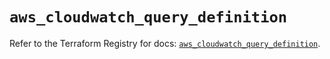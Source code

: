 # `aws_cloudwatch_query_definition`

Refer to the Terraform Registry for docs: [`aws_cloudwatch_query_definition`](https://registry.terraform.io/providers/hashicorp/aws/5.94.1/docs/resources/cloudwatch_query_definition).
